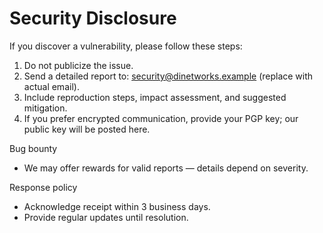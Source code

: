 # Security Disclosure

If you discover a vulnerability, please follow these steps:

1. Do not publicize the issue.
2. Send a detailed report to: security@dinetworks.example (replace with actual email).
3. Include reproduction steps, impact assessment, and suggested mitigation.
4. If you prefer encrypted communication, provide your PGP key; our public key will be posted here.

Bug bounty
- We may offer rewards for valid reports — details depend on severity.

Response policy
- Acknowledge receipt within 3 business days.
- Provide regular updates until resolution.

